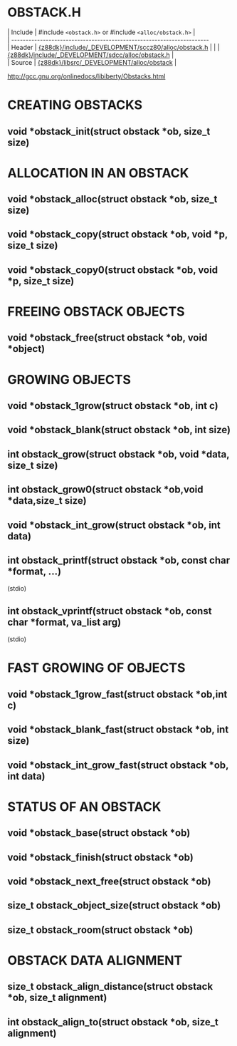 # OBSTACK.H

 | Include    | #include `<obstack.h>` or #include `<alloc/obstack.h>`     |                                                                                                
 | ---------------------------------------------------------------------                                                                                                
 | Header     | [{z88dk}/include/_DEVELOPMENT/sccz80/alloc/obstack.h](http://z88dk.cvs.sourceforge.net/viewvc/z88dk/z88dk/include/_DEVELOPMENT/sccz80/alloc/obstack.h) |
 | | [{z88dk}/include/_DEVELOPMENT/sdcc/alloc/obstack.h](http://z88dk.cvs.sourceforge.net/viewvc/z88dk/z88dk/include/_DEVELOPMENT/sdcc/alloc/obstack.h) |               
 | Source     | [{z88dk}/libsrc/_DEVELOPMENT/alloc/obstack](http://z88dk.cvs.sourceforge.net/viewvc/z88dk/z88dk/libsrc/_DEVELOPMENT/stdlib/z80/)                     |  

http://gcc.gnu.org/onlinedocs/libiberty/Obstacks.html

# CREATING OBSTACKS

## void *obstack_init(struct obstack *ob, size_t size)

# ALLOCATION IN AN OBSTACK

## void *obstack_alloc(struct obstack *ob, size_t size)

## void *obstack_copy(struct obstack *ob, void *p, size_t size)

## void *obstack_copy0(struct obstack *ob, void *p, size_t size)

# FREEING OBSTACK OBJECTS

## void *obstack_free(struct obstack *ob, void *object)

# GROWING OBJECTS

## void *obstack_1grow(struct obstack *ob, int c)

## void *obstack_blank(struct obstack *ob, int size)

## int obstack_grow(struct obstack *ob, void *data, size_t size)

## int obstack_grow0(struct obstack *ob,void *data,size_t size)

## void *obstack_int_grow(struct obstack *ob, int data)

## int obstack_printf(struct obstack *ob, const char *format, ...)

(stdio)

## int obstack_vprintf(struct obstack *ob, const char *format, va_list arg)

(stdio)

# FAST GROWING OF OBJECTS

## void *obstack_1grow_fast(struct obstack *ob,int c)

##  void *obstack_blank_fast(struct obstack *ob, int size)

## void *obstack_int_grow_fast(struct obstack *ob, int data)

# STATUS OF AN OBSTACK

## void *obstack_base(struct obstack *ob)

## void *obstack_finish(struct obstack *ob)

## void *obstack_next_free(struct obstack *ob)

## size_t obstack_object_size(struct obstack *ob)

## size_t obstack_room(struct obstack *ob)

# OBSTACK DATA ALIGNMENT

## size_t obstack_align_distance(struct obstack *ob, size_t alignment)

## int obstack_align_to(struct obstack *ob, size_t alignment)

